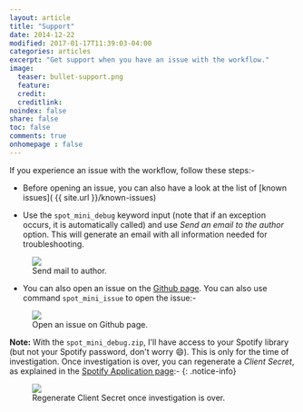 ```yaml
---
layout: article
title: "Support"
date: 2014-12-22
modified: 2017-01-17T11:39:03-04:00
categories: articles
excerpt: "Get support when you have an issue with the workflow."
image:
  teaser: bullet-support.png
  feature:
  credit:
  creditlink:
noindex: false
share: false
toc: false
comments: true
onhomepage : false
---
```


If you experience an issue with the workflow, follow these steps:-

* Before opening an issue, you can also have a look at the list of [known issues]( {{ site.url }}/known-issues)

* Use the `spot_mini_debug` keyword input (note that if an exception occurs, it is automatically called) and use _Send an email to the author_ option. This will generate an email with all information needed for troubleshooting.

<figure>
	<img src="{{ site.url }}/images/support1.jpg">
	<figcaption>Send mail to author.</figcaption>
</figure>

* You can also open an issue on the [Github page](https://github.com/vdesabou/alfred-spotify-mini-player/issues/new). You can also use command `spot_mini_issue` to open the issue:-

<figure>
    <img src="{{ site.url }}/images/support3.jpg">
    <figcaption>Open an issue on Github page.</figcaption>
</figure>

<a name="note_regenerate_client_secret"></a>

**Note:** With the `spot_mini_debug.zip`, I'll have access to your Spotify library (but not your Spotify password, don't worry :smile:). This is only for the time of investigation. Once investigation is over, you can regenerate a _Client Secret_, as explained in the [Spotify Application page](https://developer.spotify.com/my-applications):-
{: .notice-info}

<figure>
	<img src="{{ site.url }}/images/support2.jpg">
	<figcaption>Regenerate Client Secret once investigation is over.</figcaption>
</figure>
